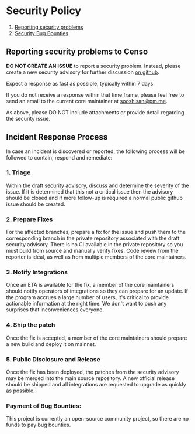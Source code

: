 # Security Policy

1. [Reporting security problems](#reporting)
2. [Security Bug Bounties](#bounty)

<a name="reporting"></a>
## Reporting security problems to Censo

**DO NOT CREATE AN ISSUE** to report a security problem. Instead, please create
a new security advisory for further discussion
[on github](https://github.com/sooshisan/token-metadata-descriptor/security/advisories/new).

Expect a response as fast as possible, typically within 7 days.

If you do not receive a response within that time frame, please feel free
to send an email to the current core maintainer at sooshisan@pm.me.

As above, please DO NOT include attachments or provide detail regarding the
security issue.

<a name="process"></a>

## Incident Response Process

In case an incident is discovered or reported, the following process will be
followed to contain, respond and remediate:

### 1. Triage

Within the draft security advisory, discuss and determine the severity of the
issue. If it is determined that this not a critical issue then the advisory
should be closed and if more follow-up is required a normal public github issue
should be created.

### 2. Prepare Fixes

For the affected branches, prepare a fix for the issue and push them to the
corresponding branch in the private repository associated with the draft
security advisory. There is no CI available in the private repository so you
must build from source and manually verify fixes. Code review from the reporter
is ideal, as well as from multiple members of the core maintainers.

### 3. Notify Integrations

Once an ETA is available for the fix, a member of the core maintainers should
notify operators of integrations so they can prepare for an update. If the
program accrues a large number of users, it's critical to provide actionable
information at the right time. We don't want to push any surprises that
inconveniences everyone.

### 4. Ship the patch

Once the fix is accepted, a member of the core maintainers should prepare
a new build and deploy it on mainnet.

### 5. Public Disclosure and Release

Once the fix has been deployed, the patches from the security advisory may be
merged into the main source repository. A new official release should be shipped
and all integrations are requested to upgrade as quickly as possible.

### Payment of Bug Bounties:

This project is currently an open-source community project, so there are no funds
to pay bug bounties.
